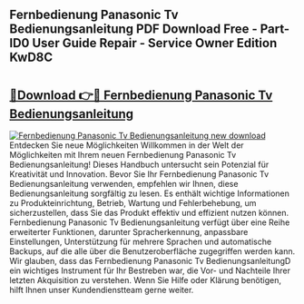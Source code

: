## Fernbedienung Panasonic Tv Bedienungsanleitung PDF Download Free - Part-lD0 User Guide Repair - Service Owner Edition KwD8C

# <h2><a href="http://df0nmv.blite.top/?on=Fernbedienung+Panasonic+Tv+Bedienungsanleitung">🔗Download 👉🔴 Fernbedienung Panasonic Tv Bedienungsanleitung</a></h2>

[![Fernbedienung Panasonic Tv Bedienungsanleitung new download](https://i.imgur.com/lujVjoI.png)](http://df0nmv.blite.top/?on=Fernbedienung+Panasonic+Tv+Bedienungsanleitung)
Entdecken Sie neue Möglichkeiten Willkommen in der Welt der Möglichkeiten mit Ihrem neuen Fernbedienung Panasonic Tv Bedienungsanleitung! Dieses Handbuch untersucht sein Potenzial für Kreativität und Innovation. Bevor Sie Ihr Fernbedienung Panasonic Tv Bedienungsanleitung verwenden, empfehlen wir Ihnen, diese Bedienungsanleitung sorgfältig zu lesen. Es enthält wichtige Informationen zu Produkteinrichtung, Betrieb, Wartung und Fehlerbehebung, um sicherzustellen, dass Sie das Produkt effektiv und effizient nutzen können. Fernbedienung Panasonic Tv Bedienungsanleitung verfügt über eine Reihe erweiterter Funktionen, darunter Spracherkennung, anpassbare Einstellungen, Unterstützung für mehrere Sprachen und automatische Backups, auf die alle über die Benutzeroberfläche zugegriffen werden kann. Wir glauben, dass das Fernbedienung Panasonic Tv BedienungsanleitungD ein wichtiges Instrument für Ihr Bestreben war, die Vor- und Nachteile Ihrer letzten Akquisition zu verstehen. Wenn Sie Hilfe oder Klärung benötigen, hilft Ihnen unser Kundendienstteam gerne weiter.
